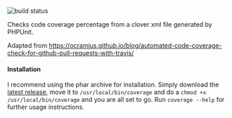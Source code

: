 ![build status](https://travis-ci.org/incompass/coverage.svg?branch=master)

Checks code coverage percentage from a clover xml file generated by PHPUnit.

Adapted from https://ocramius.github.io/blog/automated-code-coverage-check-for-github-pull-requests-with-travis/

#### Installation
I recommend using the phar archive for installation. Simply download the [latest release](https://github.com/incompass/coverage/releases/latest), move it to ```/usr/local/bin/coverage``` and do a ```chmod +x /usr/local/bin/coverage``` and you are all set to go. Run ```coverage --help``` for further usage instructions.

